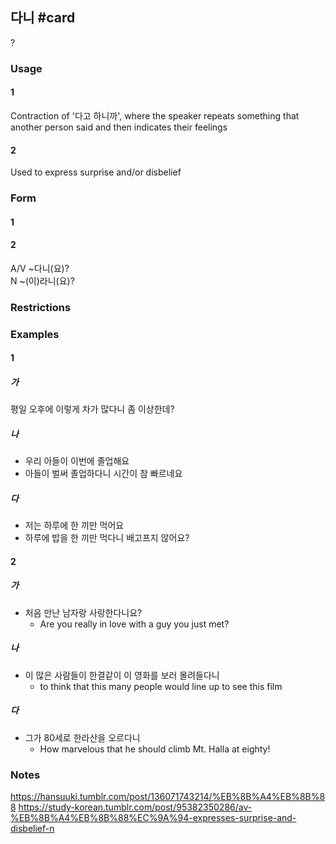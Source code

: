 ## 다니 #card
?
### Usage
#### 1
Contraction of '다고 하니까', where the speaker repeats something that another person said and then indicates their feelings
#### 2
Used to express surprise and/or disbelief
### Form
#### 1
#### 2
A/V ~다니(요)?  
N ~(이)라니(요)?
### Restrictions
### Examples
#### 1
##### 가
평일 오후에 이렇게 차가 많다니 좀 이상한데?
##### 나
* 우리 아들이 이번에 졸업해요
* 아들이 벌써 졸업하다니 시간이 참 빠르네요
##### 다
* 저는 하루에 한 끼만 먹어요
* 하루에 밥을 한 끼만 먹다니 배고프지 않어요?
#### 2
##### 가
* 처음 만난 남자랑 사랑한다니요?
	* Are you really in love with a guy you just met?
##### 나
* 이 많은 사람들이 한결같이 이 영화를 보러 몰려들다니
	* to think that this many people would line up to see this film
##### 다
* 그가 80세로 한라산을 오르다니
	* How marvelous that he should climb Mt. Halla at eighty!
### Notes
https://hansuuki.tumblr.com/post/136071743214/%EB%8B%A4%EB%8B%88
https://study-korean.tumblr.com/post/95382350286/av-%EB%8B%A4%EB%8B%88%EC%9A%94-expresses-surprise-and-disbelief-n
